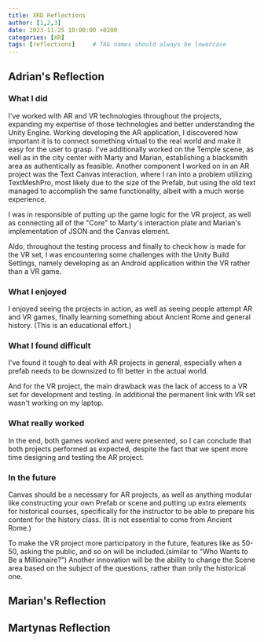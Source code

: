 ```yaml
---
title: XRD Reflections
author: [1,2,3]
date: 2023-11-25 10:00:00 +0200
categories: [XR]
tags: [reflections]     # TAG names should always be lowercase
---
```


## Adrian's Reflection

### What I did
I've worked with AR and VR technologies throughout the projects, expanding my expertise of those technologies and better understanding the Unity Engine.
Working developing the AR application, I discovered how important it is to connect something virtual to the real world and make it easy for the user to grasp.
I've additionally worked on the Temple scene, as well as in the city center with Marty and Marian, establishing a blacksmith area as authentically as feasible.
Another component I worked on in an AR project was the Text Canvas interaction, where I ran into a problem utilizing TextMeshPro, most likely due to the size of the Prefab, but using the old text managed to accomplish the same functionality, albeit with a much worse experience.

I was in responsible of putting up the game logic for the VR project, as well as connecting all of the "Core" to Marty's interaction plate and Marian's implementation of JSON and the Canvas element.

Aldo, throughout the testing process and finally to check how is made for the VR set, I was encountering some challenges with the Unity Build Settings, namely developing as an Android application within the VR rather than a VR game.

### What I enjoyed

I enjoyed seeing the projects in action, as well as seeing people attempt AR and VR games, finally learning something about Ancient Rome and general history. (This is an educational effort.)

### What I found difficult

I've found it tough to deal with AR projects in general, especially when a prefab needs to be downsized to fit better in the actual world.

And for the VR project, the main drawback was the lack of access to a VR set for development and testing.
In additional the permanent link with VR set wasn't working on my laptop.

### What really worked

In the end, both games worked and were presented, so I can conclude that both projects performed as expected, despite the fact that we spent more time designing and testing the AR project.

### In the future

Canvas should be a necessary for AR projects, as well as anything modular like constructing your own Prefab or scene and putting up extra elements for historical courses, specifically for the instructor to be able to prepare his content for the history class. (It is not essential to come from Ancient Rome.)

To make the VR project more participatory in the future, features like as 50-50, asking the public, and so on will be included.(similar to "Who Wants to Be a Millionaire?")
Another innovation will be the ability to change the Scene area based on the subject of the questions, rather than only the historical one.

## Marian's Reflection
## Martynas Reflection
